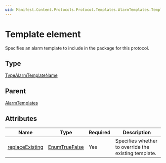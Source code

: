 ```yaml
---
uid: Manifest.Content.Protocols.Protocol.Templates.AlarmTemplates.Template
---
```


# Template element

Specifies an alarm template to include in the package for this protocol.

## Type

[TypeAlarmTemplateName](xref:Manifest-TypeAlarmTemplateName)

## Parent

[AlarmTemplates](xref:Manifest.Content.Protocols.Protocol.Templates.AlarmTemplates)

## Attributes

|Name|Type|Required|Description|
|--- |--- |--- |--- |
|[replaceExisting](xref:Manifest.Content.Protocols.Protocol.Templates.AlarmTemplates.Template-replaceExisting)|[EnumTrueFalse](xref:Manifest-EnumTrueFalse)|Yes|Specifies whether to override the existing template.|
